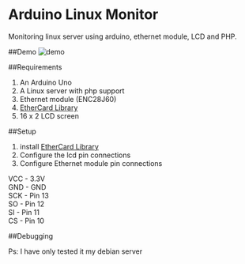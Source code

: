 # Arduino Linux Monitor
Monitoring linux server using arduino, ethernet module, LCD and PHP.

##Demo 
![demo](http://i.imgur.com/CNQ7JSf.gif "demo")

##Requirements
1. An Arduino Uno
2. A Linux server with php support
3. Ethernet module (ENC28J60)
4. [EtherCard Library](https://github.com/jcw/ethercard) 
5. 16 x 2 LCD screen

##Setup
1. install [EtherCard Library](https://github.com/jcw/ethercard)
2. Configure the lcd pin connections
3. Configure Ethernet module pin connections

VCC -   3.3V  
GND - GND  
SCK - Pin 13  
SO  - Pin 12  
SI  - Pin 11  
CS  - Pin  10

##Debugging


Ps: I have only tested it my debian server 

